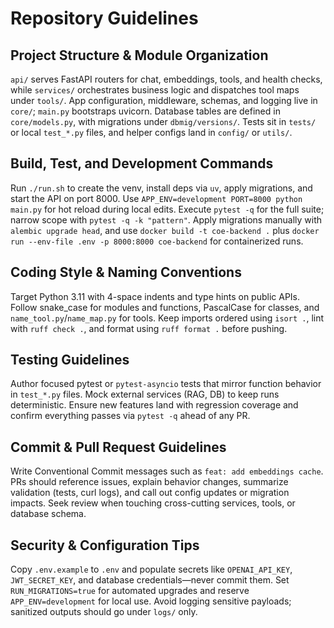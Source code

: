 # Repository Guidelines

## Project Structure & Module Organization
`api/` serves FastAPI routers for chat, embeddings, tools, and health checks, while `services/` orchestrates business logic and dispatches tool maps under `tools/`. App configuration, middleware, schemas, and logging live in `core/`; `main.py` bootstraps uvicorn. Database tables are defined in `core/models.py`, with migrations under `dbmig/versions/`. Tests sit in `tests/` or local `test_*.py` files, and helper configs land in `config/` or `utils/`.

## Build, Test, and Development Commands
Run `./run.sh` to create the venv, install deps via `uv`, apply migrations, and start the API on port 8000. Use `APP_ENV=development PORT=8000 python main.py` for hot reload during local edits. Execute `pytest -q` for the full suite; narrow scope with `pytest -q -k "pattern"`. Apply migrations manually with `alembic upgrade head`, and use `docker build -t coe-backend .` plus `docker run --env-file .env -p 8000:8000 coe-backend` for containerized runs.

## Coding Style & Naming Conventions
Target Python 3.11 with 4-space indents and type hints on public APIs. Follow snake_case for modules and functions, PascalCase for classes, and `name_tool.py`/`name_map.py` for tools. Keep imports ordered using `isort .`, lint with `ruff check .`, and format using `ruff format .` before pushing.

## Testing Guidelines
Author focused pytest or `pytest-asyncio` tests that mirror function behavior in `test_*.py` files. Mock external services (RAG, DB) to keep runs deterministic. Ensure new features land with regression coverage and confirm everything passes via `pytest -q` ahead of any PR.

## Commit & Pull Request Guidelines
Write Conventional Commit messages such as `feat: add embeddings cache`. PRs should reference issues, explain behavior changes, summarize validation (tests, curl logs), and call out config updates or migration impacts. Seek review when touching cross-cutting services, tools, or database schema.

## Security & Configuration Tips
Copy `.env.example` to `.env` and populate secrets like `OPENAI_API_KEY`, `JWT_SECRET_KEY`, and database credentials—never commit them. Set `RUN_MIGRATIONS=true` for automated upgrades and reserve `APP_ENV=development` for local use. Avoid logging sensitive payloads; sanitized outputs should go under `logs/` only.
